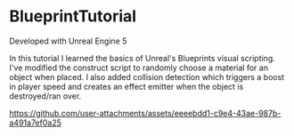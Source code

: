# BlueprintTutorial

Developed with Unreal Engine 5

In this tutorial I learned the basics of Unreal's Blueprints visual scripting. I've modified the construct script to randomly choose a material for an object when placed. I also added collision detection which triggers a boost in player speed and creates an effect emitter when the object is destroyed/ran over.


https://github.com/user-attachments/assets/eeeebdd1-c9e4-43ae-987b-a491a7ef0a25

